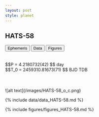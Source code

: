 ```yaml
---
layout: post
style: planet
---
```

<script src="../js/planets.js"></script>

## HATS-58

<!-- Tab links -->
<div class="tab">
<button class="tablinks" onclick="openCity(event, 'Ephemeris')">Ephemeris</button>
<button class="tablinks" onclick="openCity(event, 'Data')">Data</button>
<button class="tablinks" onclick="openCity(event, 'Figures')">Figures</button>
</div>

<!-- Tab content -->
<div id="Ephemeris" class="tabcontent" markdown="1">
<br/><br/>
$$P = 4.2180732(42) $$ day <br/>
$$T_0 = 2459310.81673(71) $$ BJD TDB
<br/><br/>
<br/><br/>
![alt text](/images/HATS-58_o_c.png)
</div>


<div id="Data" class="tabcontent" markdown="1">

{% include data/data_HATS-58.md %}

</div>

<div id="Figures" class="tabcontent" markdown="1">
{% include figures/figures_HATS-58.md %}
</div>


<script src="../js/tabs.js"></script>


